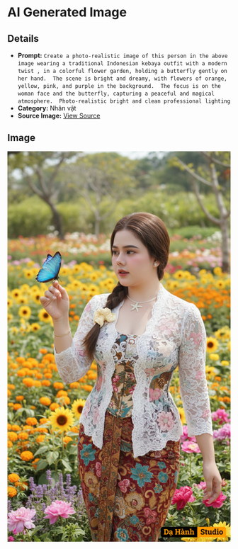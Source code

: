 # AI Generated Image

## Details
- **Prompt:** `Create a photo-realistic image of this person in the above image wearing a traditional Indonesian kebaya outfit with a modern twist ,
in a colorful flower garden, holding a butterfly gently on her hand. 
The scene is bright and dreamy, with flowers of orange, yellow, pink, and purple in the background. 
The focus is on the woman face and the butterfly, capturing a peaceful and magical atmosphere. 
Photo-realistic bright and clean professional lighting`
- **Category:** Nhân vật
- **Source Image:** [View Source](https://raw.githubusercontent.com/lenzcomvth/ImageLibrary/main/Female.png)

## Image
![AI Generated Image](./image-2025-10-03T09-42-41-980Z.png)